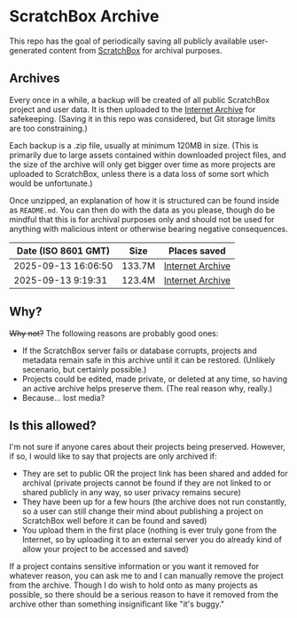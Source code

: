 # ScratchBox Archive

This repo has the goal of periodically saving all publicly available user-generated content from [ScratchBox](https://github.com/ScratchEverywhere/ScratchBox) for archival purposes.

## Archives

Every once in a while, a backup will be created of all public ScratchBox project and user data. It is then uploaded to the [Internet Archive](https://archive.org/search?query=subject%3A%22ScratchBox+Archive%22) for safekeeping. (Saving it in this repo was considered, but Git storage limits are too constraining.)

Each backup is a .zip file, usually at minimum 120MB in size. (This is primarily due to large assets contained within downloaded project files, and the size of the archive will only get bigger over time as more projects are uploaded to ScratchBox, unless there is a data loss of some sort which would be unfortunate.)

Once unzipped, an explanation of how it is structured can be found inside as `README.md`. You can then do with the data as you please, though do be mindful that this is for archival purposes only and should not be used for anything with malicious intent or otherwise bearing negative consequences.

| Date (ISO 8601 GMT) | Size   | Places saved                                                   |
|---------------------|--------|----------------------------------------------------------------|
| 2025-09-13 16:06:50 | 133.7M | [Internet Archive](https://archive.org/details/sba-1757779610) |
|  2025-09-13 9:19:31 | 123.4M | [Internet Archive](https://archive.org/details/sba-1757755171) |

## Why?

~~Why not?~~ The following reasons are probably good ones:

* If the ScratchBox server fails or database corrupts, projects and metadata remain safe in this archive until it can be restored. (Unlikely secenario, but certainly possible.)
* Projects could be edited, made private, or deleted at any time, so having an active archive helps preserve them. (The real reason why, really.)
* Because... lost media?

## Is this allowed?

I'm not sure if anyone cares about their projects being preserved. However, if so, I would like to say that projects are only archived if:

* They are set to public OR the project link has been shared and added for archival (private projects cannot be found if they are not linked to or shared publicly in any way, so user privacy remains secure)
* They have been up for a few hours (the archive does not run constantly, so a user can still change their mind about publishing a project on ScratchBox well before it can be found and saved)
* You upload them in the first place (nothing is ever truly gone from the Internet, so by uploading it to an external server you do already kind of allow your project to be accessed and saved)

If a project contains sensitive information or you want it removed for whatever reason, you can ask me to and I can manually remove the project from the archive. Though I do wish to hold onto as many projects as possible, so there should be a serious reason to have it removed from the archive other than something insignificant like "it's buggy."
